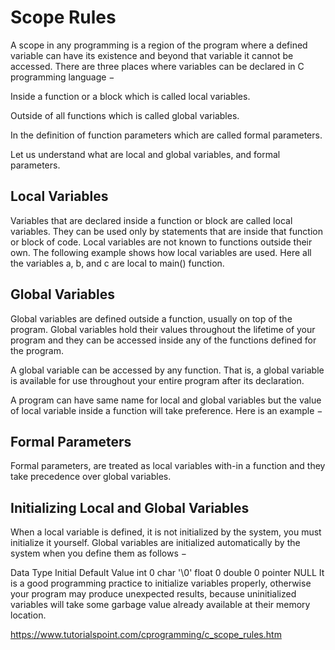 # Scope Rules
A scope in any programming is a region of the program where a defined variable can have its existence and beyond that variable it cannot be accessed. There are three places where variables can be declared in C programming language −

Inside a function or a block which is called local variables.

Outside of all functions which is called global variables.

In the definition of function parameters which are called formal parameters.

Let us understand what are local and global variables, and formal parameters.


## Local Variables
Variables that are declared inside a function or block are called local variables. They can be used only by statements that are inside that function or block of code. Local variables are not known to functions outside their own. The following example shows how local variables are used. Here all the variables a, b, and c are local to main() function.

## Global Variables
Global variables are defined outside a function, usually on top of the program. Global variables hold their values throughout the lifetime of your program and they can be accessed inside any of the functions defined for the program.

A global variable can be accessed by any function. That is, a global variable is available for use throughout your entire program after its declaration.

A program can have same name for local and global variables but the value of local variable inside a function will take preference. Here is an example −

## Formal Parameters
Formal parameters, are treated as local variables with-in a function and they take precedence over global variables.

## Initializing Local and Global Variables

When a local variable is defined, it is not initialized by the system, you must initialize it yourself. Global variables are initialized automatically by the system when you define them as follows −

Data Type	Initial Default Value
int	0
char	'\0'
float	0
double	0
pointer	NULL
It is a good programming practice to initialize variables properly, otherwise your program may produce unexpected results, because uninitialized variables will take some garbage value already available at their memory location.

https://www.tutorialspoint.com/cprogramming/c_scope_rules.htm